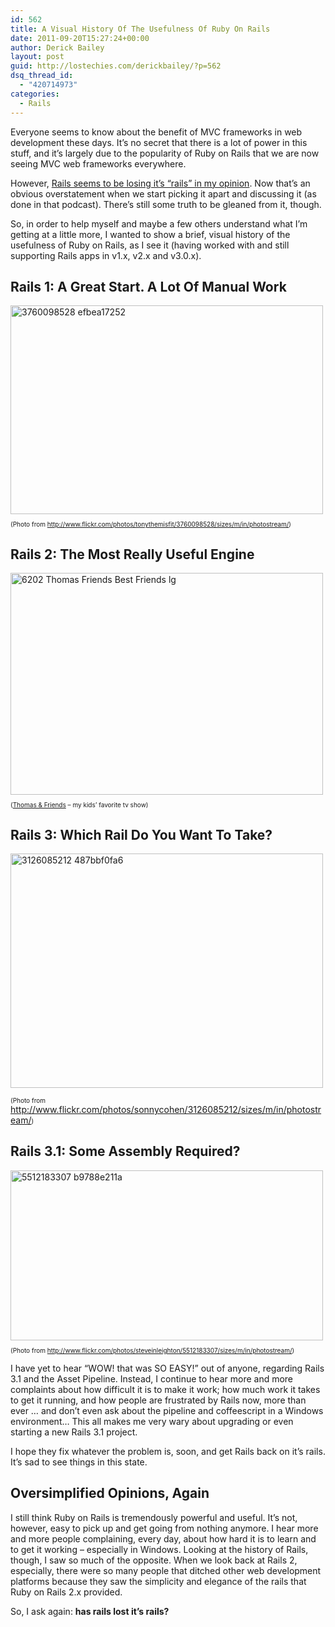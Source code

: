 ```yaml
---
id: 562
title: A Visual History Of The Usefulness Of Ruby On Rails
date: 2011-09-20T15:27:24+00:00
author: Derick Bailey
layout: post
guid: http://lostechies.com/derickbailey/?p=562
dsq_thread_id:
  - "420714973"
categories:
  - Rails
---
```

Everyone seems to know about the benefit of MVC frameworks in web development these days. It&#8217;s no secret that there is a lot of power in this stuff, and it&#8217;s largely due to the popularity of Ruby on Rails that we are now seeing MVC web frameworks everywhere.

However, [Rails seems to be losing it&#8217;s &#8220;rails&#8221; in my opinion](http://codertalkshow.com/home/2011/9/7/episode-5-blogging-motivations-slow-rails-tests-conference-s.html). Now that&#8217;s an obvious overstatement when we start picking it apart and discussing it (as done in that podcast). There&#8217;s still some truth to be gleaned from it, though.

So, in order to help myself and maybe a few others understand what I&#8217;m getting at a little more, I wanted to show a brief, visual history of the usefulness of Ruby on Rails, as I see it (having worked with and still supporting Rails apps in v1.x, v2.x and v3.0.x).

## Rails 1: A Great Start. A Lot Of Manual Work

<img style="border: 0px initial initial;" title="3760098528_efbea17252.jpg" src="http://lostechies.com/derickbailey/files/2011/09/3760098528_efbea17252.jpg" border="0" alt="3760098528 efbea17252" width="500" height="334" />

<p style="font-size: 10px;">
  (Photo from <a href="http://www.flickr.com/photos/tonythemisfit/3760098528/sizes/m/in/photostream/">http://www.flickr.com/photos/tonythemisfit/3760098528/sizes/m/in/photostream/</a>)
</p>

## Rails 2: The Most Really Useful Engine

<img title="6202_Thomas_&_Friends_Best_Friends_lg.jpg" src="http://lostechies.com/derickbailey/files/2011/09/6202_Thomas__Friends_Best_Friends_lg.jpg" border="0" alt="6202 Thomas Friends Best Friends lg" width="500" height="355" />

<p style="font-size: 10px;">
  (<a href="http://www.thomasandfriends.com/usa/Thomas.mvc/Home">Thomas & Friends</a> &#8211; my kids&#8217; favorite tv show)
</p>

## Rails 3: Which Rail Do You Want To Take?

<img title="3126085212_487bbf0fa6.jpg" src="http://lostechies.com/derickbailey/files/2011/09/3126085212_487bbf0fa6.jpg" border="0" alt="3126085212 487bbf0fa6" width="500" height="375" />

<span style="font-size: 10px;">(Photo from </span><a style="font-size: 10px;" href="http://www.flickr.com/photos/sonnycohen/3126085212/sizes/m/in/photostream/">http://www.flickr.com/photos/sonnycohen/3126085212/sizes/m/in/photostream/</a><span style="font-size: 10px;">)</span>

## Rails 3.1: Some Assembly Required?

<img title="5512183307_b9788e211a.jpg" src="http://lostechies.com/derickbailey/files/2011/09/5512183307_b9788e211a.jpg" border="0" alt="5512183307 b9788e211a" width="500" height="272" />

<p style="font-size: 10px;">
  (Photo from <a href="http://www.flickr.com/photos/steveinleighton/5512183307/sizes/m/in/photostream/">http://www.flickr.com/photos/steveinleighton/5512183307/sizes/m/in/photostream/</a>)
</p>

I have yet to hear &#8220;WOW! that was SO EASY!&#8221; out of anyone, regarding Rails 3.1 and the Asset Pipeline. Instead, I continue to hear more and more complaints about how difficult it is to make it work; how much work it takes to get it running, and how people are frustrated by Rails now, more than ever … and don&#8217;t even ask about the pipeline and coffeescript in a Windows environment… This all makes me very wary about upgrading or even starting a new Rails 3.1 project.

I hope they fix whatever the problem is, soon, and get Rails back on it&#8217;s rails. It&#8217;s sad to see things in this state.

## Oversimplified Opinions, Again

I still think Ruby on Rails is tremendously powerful and useful. It&#8217;s not, however, easy to pick up and get going from nothing anymore. I hear more and more people complaining, every day, about how hard it is to learn and to get it working &#8211; especially in Windows. Looking at the history of Rails, though, I saw so much of the opposite. When we look back at Rails 2, especially, there were so many people that ditched other web development platforms because they saw the simplicity and elegance of the rails that Ruby on Rails 2.x provided.

So, I ask again: **has rails lost it&#8217;s rails?**